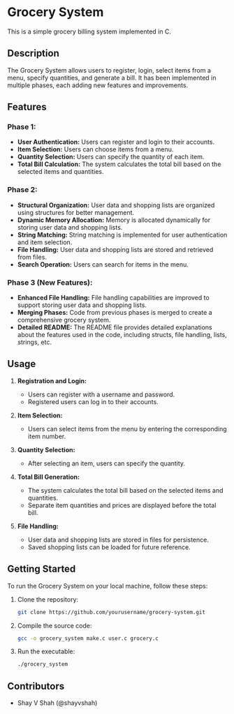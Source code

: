 # Grocery System

This is a simple grocery billing system implemented in C.

## Description

The Grocery System allows users to register, login, select items from a menu, specify quantities, and generate a bill. It has been implemented in multiple phases, each adding new features and improvements.

## Features

### Phase 1:
- **User Authentication:** Users can register and login to their accounts.
- **Item Selection:** Users can choose items from a menu.
- **Quantity Selection:** Users can specify the quantity of each item.
- **Total Bill Calculation:** The system calculates the total bill based on the selected items and quantities.

### Phase 2:
- **Structural Organization:** User data and shopping lists are organized using structures for better management.
- **Dynamic Memory Allocation:** Memory is allocated dynamically for storing user data and shopping lists.
- **String Matching:** String matching is implemented for user authentication and item selection.
- **File Handling:** User data and shopping lists are stored and retrieved from files.
- **Search Operation:** Users can search for items in the menu.

### Phase 3 (New Features):
- **Enhanced File Handling:** File handling capabilities are improved to support storing user data and shopping lists.
- **Merging Phases:** Code from previous phases is merged to create a comprehensive grocery system.
- **Detailed README:** The README file provides detailed explanations about the features used in the code, including structs, file handling, lists, strings, etc.

## Usage

1. **Registration and Login:**
    - Users can register with a username and password.
    - Registered users can log in to their accounts.

2. **Item Selection:**
    - Users can select items from the menu by entering the corresponding item number.

3. **Quantity Selection:**
    - After selecting an item, users can specify the quantity.

4. **Total Bill Generation:**
    - The system calculates the total bill based on the selected items and quantities.
    - Separate item quantities and prices are displayed before the total bill.

5. **File Handling:**
    - User data and shopping lists are stored in files for persistence.
    - Saved shopping lists can be loaded for future reference.

## Getting Started

To run the Grocery System on your local machine, follow these steps:

1. Clone the repository:

    ```bash
    git clone https://github.com/yourusername/grocery-system.git
    ```

2. Compile the source code:

    ```bash
    gcc -o grocery_system make.c user.c grocery.c
    ```

3. Run the executable:

    ```bash
    ./grocery_system
    ```

## Contributors

- Shay V Shah (@shayvshah)


